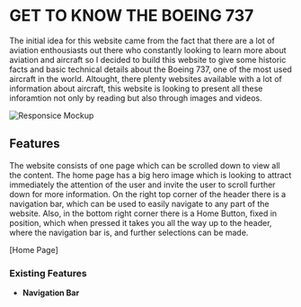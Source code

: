 # GET TO KNOW THE BOEING 737

The initial idea for this website came from the fact that there are a lot of aviation enthousiasts out there who constantly looking to learn more about aviation and aircraft so I decided to build this website to give some historic facts and basic technical details about the Boeing 737, one of the most used aircraft in the world. Altought, there plenty websites available with a lot of information about aircraft, this website is looking to present all these inforamtion not only by reading but also through images and videos.  

![Responsice Mockup](https://github.com/lucyrush/readme-template/blob/master/media/love_running_mockup.png)

## Features 

The website consists of one page which can be scrolled down to view all the content. The home page has a big hero image which is looking to attract immediately the attention of the user and invite the user to scroll further down for more information. On the right top corner of the header there is a navigation bar, which can be used to easily navigate to any part of the website. Also, in the bottom right corner there is a Home Button, fixed in position, which when pressed it takes you all the way up to the header, where the navigation bar is, and further selections can be made.

[Home Page]  

### Existing Features

- __Navigation Bar__